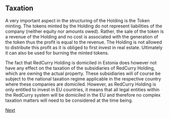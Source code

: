 ## Taxation

A very important aspect in the structuring of the Holding is the Token minting. The tokens minted by the Holding do not represent liabilities of the company (neither equity nor amounts owed). Rather, the sale of the token is a revenue of the Holding and no cost is associated with the generation of the token thus the profit is equal to the revenue. The Holding is not allowed to distribute this profit as it is obliged to first invest in real estate. Ultimately it can also be used for burning the minted tokens. 

The fact that RedCurry Holding is domiciled in Estonia does however not have any effect on the taxation of the subsidiaries of RedCurry Holding, which are owning the actual property. These subsidiaries will of course be subject to the national taxation regime applicable in the respective country where these companies are domiciled. However, as RedCurry Holding is only entitled to invest in EU countries, it means that all legal entities within the RedCurry system will be domiciled in the EU and therefore no complex taxation matters will need to be considered at the time being.

[Next](/asset/tokenomics/token.md)